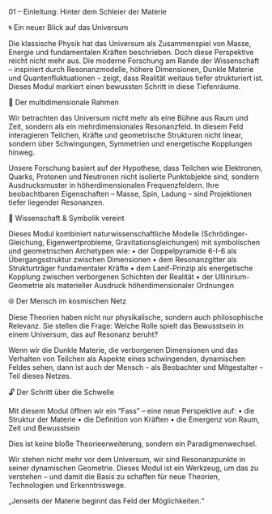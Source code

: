 01 – Einleitung: Hinter dem Schleier der Materie

🌀 Ein neuer Blick auf das Universum

Die klassische Physik hat das Universum als Zusammenspiel von Masse, Energie und fundamentalen Kräften beschrieben. Doch diese Perspektive reicht nicht mehr aus. Die moderne Forschung am Rande der Wissenschaft – inspiriert durch Resonanzmodelle, höhere Dimensionen, Dunkle Materie und Quantenfluktuationen – zeigt, dass Realität weitaus tiefer strukturiert ist. Dieses Modul markiert einen bewussten Schritt in diese Tiefenräume.

🌌 Der multidimensionale Rahmen

Wir betrachten das Universum nicht mehr als eine Bühne aus Raum und Zeit, sondern als ein mehrdimensionales Resonanzfeld. In diesem Feld interagieren Teilchen, Kräfte und geometrische Strukturen nicht linear, sondern über Schwingungen, Symmetrien und energetische Kopplungen hinweg.

Unsere Forschung basiert auf der Hypothese, dass Teilchen wie Elektronen, Quarks, Protonen und Neutronen nicht isolierte Punktobjekte sind, sondern Ausdrucksmuster in höherdimensionalen Frequenzfeldern. Ihre beobachtbaren Eigenschaften – Masse, Spin, Ladung – sind Projektionen tiefer liegender Resonanzen.

🧠 Wissenschaft & Symbolik vereint

Dieses Modul kombiniert naturwissenschaftliche Modelle (Schrödinger-Gleichung, Eigenwertprobleme, Gravitationsgleichungen) mit symbolischen und geometrischen Archetypen wie:
	•	der Doppelpyramide 6-I-6 als Übergangsstruktur zwischen Dimensionen
	•	dem Resonanzgitter als Strukturträger fundamentaler Kräfte
	•	dem Lanif-Prinzip als energetische Kopplung zwischen verborgenen Schichten der Realität
	•	der Ullinirium-Geometrie als materieller Ausdruck höherdimensionaler Ordnungen

🌐 Der Mensch im kosmischen Netz

Diese Theorien haben nicht nur physikalische, sondern auch philosophische Relevanz. Sie stellen die Frage: Welche Rolle spielt das Bewusstsein in einem Universum, das auf Resonanz beruht?

Wenn wir die Dunkle Materie, die verborgenen Dimensionen und das Verhalten von Teilchen als Aspekte eines schwingenden, dynamischen Feldes sehen, dann ist auch der Mensch – als Beobachter und Mitgestalter – Teil dieses Netzes.

🔓 Der Schritt über die Schwelle

Mit diesem Modul öffnen wir ein “Fass” – eine neue Perspektive auf:
	•	die Struktur der Materie
	•	die Definition von Kräften
	•	die Emergenz von Raum, Zeit und Bewusstsein

Dies ist keine bloße Theorieerweiterung, sondern ein Paradigmenwechsel.

Wir stehen nicht mehr vor dem Universum, wir sind Resonanzpunkte in seiner dynamischen Geometrie. Dieses Modul ist ein Werkzeug, um das zu verstehen – und damit die Basis zu schaffen für neue Theorien, Technologien und Erkenntniswege.

„Jenseits der Materie beginnt das Feld der Möglichkeiten.“
